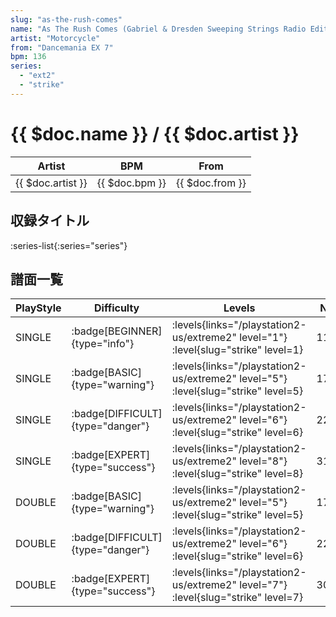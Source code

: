 ```yaml
---
slug: "as-the-rush-comes"
name: "As The Rush Comes (Gabriel & Dresden Sweeping Strings Radio Edit)"
artist: "Motorcycle"
from: "Dancemania EX 7"
bpm: 136
series:
  - "ext2"
  - "strike"
---
```


# {{ $doc.name }} / {{ $doc.artist }}

|Artist|BPM|From|
|------|---|----|
|{{ $doc.artist }}|{{ $doc.bpm }}|{{ $doc.from }}|

## 収録タイトル

:series-list{:series="series"}

## 譜面一覧

|PlayStyle|Difficulty|Levels|Notes|Movie|
|---------|----------|------|-----|-----|
|SINGLE| :badge[BEGINNER]{type="info"}| :levels{links="/playstation2-us/extreme2" level="1"} :level{slug="strike" level=1}|110/4||
|SINGLE| :badge[BASIC]{type="warning"}| :levels{links="/playstation2-us/extreme2" level="5"} :level{slug="strike" level=5}|173/49||
|SINGLE| :badge[DIFFICULT]{type="danger"}| :levels{links="/playstation2-us/extreme2" level="6"} :level{slug="strike" level=6}|222/44||
|SINGLE| :badge[EXPERT]{type="success"}| :levels{links="/playstation2-us/extreme2" level="8"} :level{slug="strike" level=8}|314/49||
|DOUBLE| :badge[BASIC]{type="warning"}| :levels{links="/playstation2-us/extreme2" level="5"} :level{slug="strike" level=5}|170/45||
|DOUBLE| :badge[DIFFICULT]{type="danger"}| :levels{links="/playstation2-us/extreme2" level="6"} :level{slug="strike" level=6}|222/44||
|DOUBLE| :badge[EXPERT]{type="success"}| :levels{links="/playstation2-us/extreme2" level="7"} :level{slug="strike" level=7}|303/50||
